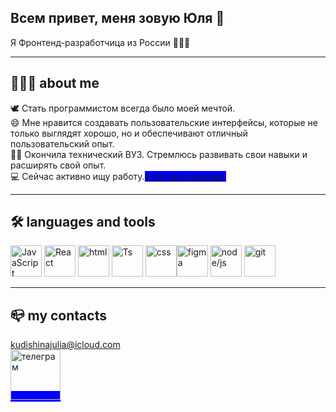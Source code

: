 ## Всем привет, меня зовую Юля 👋

Я Фронтенд-разработчица из России 👩🏼‍💻

---------
## 🙍🏼‍♀️ about me

🕊 Стать программистом всегда было моей мечтой. <br>
😄 Мне нравится создавать пользовательские интерфейсы, которые не только выглядят хорошо, но и обеспечивают отличный пользовательский опыт. <br>
✌🏼 Окончила технический ВУЗ. Стремлюсь развивать свои навыки и расширять свой опыт. <br>
💻 Сейчас активно ищу работу.[<span style="background-color: blue;">А это мое резюме.</span>](https://disk.yandex.ru/i/DUDc6aA37fEQfQ) <br>

---------
## 🛠 languages and tools
<img src="https://upload.wikimedia.org/wikipedia/commons/6/6a/JavaScript-logo.png" alt="JavaScript" width="50"/> <img src="https://cdn.worldvectorlogo.com/logos/react-1.svg" alt="React" width="50"/> <img src="https://upload.wikimedia.org/wikipedia/commons/thumb/6/61/HTML5_logo_and_wordmark.svg/2048px-HTML5_logo_and_wordmark.svg.png" alt="html" width="50"/> <img src="https://upload.wikimedia.org/wikipedia/commons/thumb/4/4c/Typescript_logo_2020.svg/800px-Typescript_logo_2020.svg.png" alt="Ts" width="50"/> <img src="https://wedal.ru/images/stories/ARTICLES/design/joomlal_css_logo/css.png" alt="css" width="50"/><img src="https://grizly.club/uploads/posts/2022-12/1671019065_grizly-club-p-figma-logotip-png-27.png" alt="figma" width="50"/> <img src="https://img.icons8.com/fluent/512/node-js.png" alt="node/js" width="50"/> <img src="https://encrypted-tbn0.gstatic.com/images?q=tbn:ANd9GcQnlIbQ7rMYPGBN5xveN675wh60EgywFA_brQ&s" alt="git" width="50"/>

-----------

## 📪 my contacts

kudishinajulia@icloud.com <br>
[<span style="background-color: blue;"><img src="https://internet-lab.ru/sites/internet-lab.ru/files/2022-09/telegram.png" alt="телеграм" width="80"/></span>](https://t.me/Juliakudishina)


